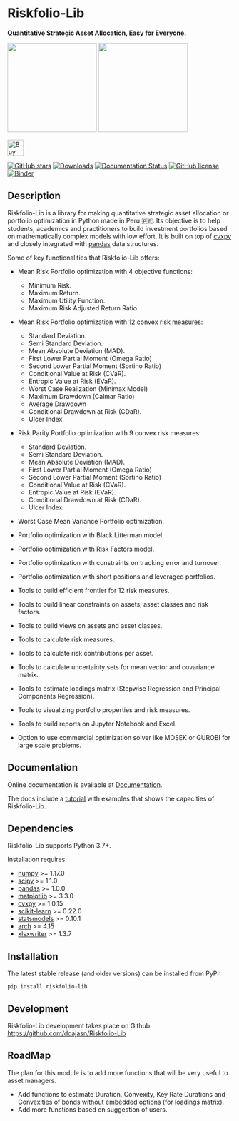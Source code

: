 # Riskfolio-Lib

**Quantitative Strategic Asset Allocation, Easy for Everyone.**

<div class="row">
<img src="https://raw.githubusercontent.com/dcajasn/Riskfolio-Lib/master/docs/source/images/MSV_Frontier.png" height="200">
<img src="https://raw.githubusercontent.com/dcajasn/Riskfolio-Lib/master/docs/source/images/Pie_Chart.png" height="200">
</div>

<a href='https://ko-fi.com/B0B833SXD' target='_blank'><img height='36' style='border:0px;height:36px;' src='https://cdn.ko-fi.com/cdn/kofi1.png?v=2' border='0' alt='Buy Me a Coffee at ko-fi.com' /></a>

[![GitHub stars](https://img.shields.io/github/stars/dcajasn/Riskfolio-Lib?color=green)](https://github.com/dcajasn/Riskfolio-Lib/stargazers)
[![Downloads](https://static.pepy.tech/personalized-badge/riskfolio-lib?period=month&units=none&left_color=grey&right_color=orange&left_text=Downloads/Month)](https://pepy.tech/project/riskfolio-lib)
[![Documentation Status](https://readthedocs.org/projects/riskfolio-lib/badge/?version=latest)](https://riskfolio-lib.readthedocs.io/en/latest/?badge=latest)
[![GitHub license](https://img.shields.io/github/license/dcajasn/Riskfolio-Lib)](https://github.com/dcajasn/Riskfolio-Lib/blob/master/LICENSE.txt)
[![Binder](https://mybinder.org/badge_logo.svg)](https://mybinder.org/v2/gh/dcajasn/Riskfolio-Lib/HEAD)


## Description

Riskfolio-Lib is a library for making quantitative strategic asset allocation
or portfolio optimization in Python made in Peru &#x1F1F5;&#x1F1EA;. Its objective is to help students, academics and practitioners to build investment portfolios based on mathematically complex models with low effort. It is built on top of
[cvxpy](https://www.cvxpy.org/) and closely integrated
with [pandas](https://pandas.pydata.org/) data structures.

Some of key functionalities that Riskfolio-Lib offers:

* Mean Risk Portfolio optimization with 4 objective functions:

    * Minimum Risk.
    * Maximum Return.
    * Maximum Utility Function.
    * Maximum Risk Adjusted Return Ratio.

* Mean Risk Portfolio optimization with 12 convex risk measures:

    * Standard Deviation.
    * Semi Standard Deviation.
    * Mean Absolute Deviation (MAD).
    * First Lower Partial Moment (Omega Ratio)
    * Second Lower Partial Moment (Sortino Ratio)
    * Conditional Value at Risk (CVaR).
    * Entropic Value at Risk (EVaR).
    * Worst Case Realization (Minimax Model)
    * Maximum Drawdown (Calmar Ratio)
    * Average Drawdown
    * Conditional Drawdown at Risk (CDaR).
    * Ulcer Index.

* Risk Parity Portfolio optimization with 9 convex risk measures:

    * Standard Deviation.
    * Semi Standard Deviation.
    * Mean Absolute Deviation (MAD).
    * First Lower Partial Moment (Omega Ratio)
    * Second Lower Partial Moment (Sortino Ratio)
    * Conditional Value at Risk (CVaR).
    * Entropic Value at Risk (EVaR).
    * Conditional Drawdown at Risk (CDaR).
    * Ulcer Index.

* Worst Case Mean Variance Portfolio optimization.
* Portfolio optimization with Black Litterman model.
* Portfolio optimization with Risk Factors model.
* Portfolio optimization with constraints on tracking error and turnover.
* Portfolio optimization with short positions and leveraged portfolios.
* Tools to build efficient frontier for 12 risk measures.
* Tools to build linear constraints on assets, asset classes and risk factors.
* Tools to build views on assets and asset classes.
* Tools to calculate risk measures.
* Tools to calculate risk contributions per asset.
* Tools to calculate uncertainty sets for mean vector and covariance matrix.
* Tools to estimate loadings matrix (Stepwise Regression and Principal Components Regression).
* Tools to visualizing portfolio properties and risk measures.
* Tools to build reports on Jupyter Notebook and Excel. 
* Option to use commercial optimization solver like MOSEK or GUROBI for large scale problems. 


## Documentation

Online documentation is available at [Documentation](https://riskfolio-lib.readthedocs.io/en/latest/).

The docs include a [tutorial](https://riskfolio-lib.readthedocs.io/en/latest/examples.html)
with examples that shows the capacities of Riskfolio-Lib.


## Dependencies

Riskfolio-Lib supports Python 3.7+.

Installation requires:
* [numpy](http://www.numpy.org/) >= 1.17.0
* [scipy](https://www.scipy.org/) >= 1.1.0
* [pandas](https://pandas.pydata.org/) >= 1.0.0
* [matplotlib](https://matplotlib.org/) >= 3.3.0
* [cvxpy](https://www.cvxpy.org/) >= 1.0.15
* [scikit-learn](https://scikit-learn.org/stable/) >= 0.22.0
* [statsmodels](https://www.statsmodels.org/) >= 0.10.1
* [arch](https://bashtage.github.io/arch/) >= 4.15
* [xlsxwriter](https://xlsxwriter.readthedocs.io) >= 1.3.7


## Installation

The latest stable release (and older versions) can be installed from PyPI:

    pip install riskfolio-lib

 
## Development

Riskfolio-Lib development takes place on Github: https://github.com/dcajasn/Riskfolio-Lib

## RoadMap

The plan for this module is to add more functions that will be very useful
to asset managers.

* Add functions to estimate Duration, Convexity, Key Rate Durations and Convexities of bonds without embedded options (for loadings matrix).
* Add more functions based on suggestion of users.